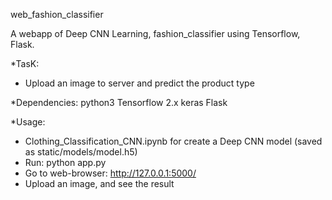 web_fashion_classifier

A webapp of Deep CNN Learning, fashion_classifier using Tensorflow, Flask.

*TasK: 
- Upload an image to server and predict the product type

*Dependencies:
python3
Tensorflow 2.x
keras
Flask

*Usage:
- Clothing_Classification_CNN.ipynb for create a Deep CNN model (saved as static/models/model.h5)
- Run: python app.py
- Go to web-browser: http://127.0.0.1:5000/
- Upload an image, and see the result
